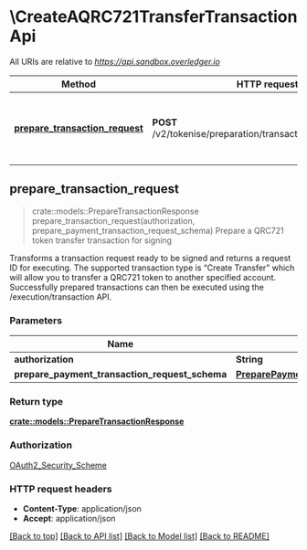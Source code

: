 # \CreateAQRC721TransferTransactionApi

All URIs are relative to *https://api.sandbox.overledger.io*

Method | HTTP request | Description
------------- | ------------- | -------------
[**prepare_transaction_request**](CreateAQRC721TransferTransactionApi.md#prepare_transaction_request) | **POST** /v2/tokenise/preparation/transaction/qrc721/transfer | Prepare a QRC721 token transfer transaction for signing



## prepare_transaction_request

> crate::models::PrepareTransactionResponse prepare_transaction_request(authorization, prepare_payment_transaction_request_schema)
Prepare a QRC721 token transfer transaction for signing

Transforms a transaction request ready to be signed and returns a request ID for executing. The supported transaction type is “Create Transfer” which will allow you to transfer a QRC721 token to another specified account. Successfully prepared transactions can then be executed using the /execution/transaction API.

### Parameters


Name | Type | Description  | Required | Notes
------------- | ------------- | ------------- | ------------- | -------------
**authorization** | **String** |  | [required] |
**prepare_payment_transaction_request_schema** | [**PreparePaymentTransactionRequestSchema**](PreparePaymentTransactionRequestSchema.md) |  | [required] |

### Return type

[**crate::models::PrepareTransactionResponse**](PrepareTransactionResponse.md)

### Authorization

[OAuth2_Security_Scheme](../README.md#OAuth2_Security_Scheme)

### HTTP request headers

- **Content-Type**: application/json
- **Accept**: application/json

[[Back to top]](#) [[Back to API list]](../README.md#documentation-for-api-endpoints) [[Back to Model list]](../README.md#documentation-for-models) [[Back to README]](../README.md)

